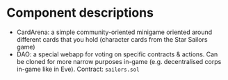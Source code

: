# Component descriptions
* CardArena: a simple community-oriented minigame oriented around different cards that you hold (character cards from the Star Sailors game)
* DAO: a special webapp for voting on specific contracts & actions. Can be cloned for more narrow purposes in-game (e.g. decentralised corps in-game like in Eve). Contract: `sailors.sol`